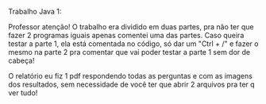 Trabalho Java 1:

Professor atenção! O trabalho era dividido em duas partes, pra não ter que fazer 2 programas iguais apenas comentei uma das partes.
Caso queira testar a parte 1, ela está comentada no código, só dar um "Ctrl + /" e fazer o mesmo na parte 2 pra comentar que vai poder testar a parte 1 sem dor de cabeça!

O relatório eu fiz 1 pdf respondendo todas as perguntas e com as imagens dos resultados, sem necessidade de você ter que abrir 2 arquivos pra ter q ver tudo!
